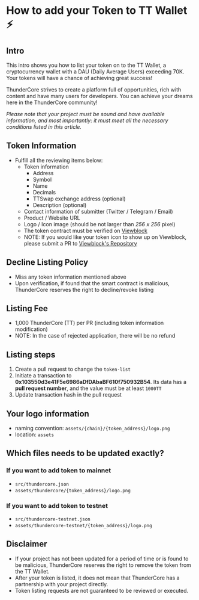 # How to add  your Token to TT Wallet ⚡️

## Intro
This intro shows you how to list your token on to the TT Wallet, a cryptocurrency wallet with a DAU (Daily Average Users) exceeding 70K. Your tokens will have a chance of achieving great success!

ThunderCore strives to create a platform full of opportunities, rich with content and have many users for developers. You can achieve your dreams here in the ThunderCore community! 

*Please note that your project must be sound and have available information, and most importantly: it must meet all the necessary conditions listed in this article.*

## Token Information
* Fulfill all the reviewing items below:
   * Token information 
      * Address 
      * Symbol 
      * Name 
      * Decimals 
      * TTSwap exchange address (optional)
      * Description (optional) 
   * Contact information of submitter (Twitter / Telegram / Email)
   * Product / Website URL 
   * Logo / Icon image (should be not larger than *256 x 256* pixel) 
   * The token contract must be verified on [Viewblock](https://viewblock.io/thundercore)
   * NOTE: If you would like your token icon to show up on Viewblock, please submit a PR to [Viewblock's Repository](https://github.com/ViewBlock/cryptometa/tree/c0c754fa2bc9a9f2e6515389662108331672001e/data/thundercore/assets)

## Decline Listing Policy
- Miss any token information mentioned above
- Upon verification, if found that the smart contract is malicious, ThunderCore reserves the right to decline/revoke listing

## Listing Fee
- 1,000 ThunderCore (TT) per PR (including token information modification)
- NOTE: In the case of rejected application, there will be no refund 

## Listing steps
1. Create a pull request to change the `token-list`
2. Initiate a transaction to **0x103550d3e41F5e6986aDfDAbaBF610f750932B54**. Its data has a **pull request number**, and the value must be at least `1000TT`
3. Update transaction hash in the pull request

## Your logo information
- naming convention: `assets/{chain}/{token_address}/logo.png`
- location: `assets`

## Which files needs to be updated exactly? 
### If you want to add token to mainnet
- `src/thundercore.json`
- `assets/thundercore/{token_address}/logo.png`

### If you want to add token to testnet
- `src/thundercore-testnet.json`
- `assets/thundercore-testnet/{token_address}/logo.png`

## Disclaimer
- If your project has not been updated for a period of time or is found to be malicious, ThunderCore reserves the right to remove the token from the TT Wallet.
- After your token is listed, it does not mean that ThunderCore has a partnership with your project directly. 
- Token listing requests are not guaranteed to be reviewed or executed. 
